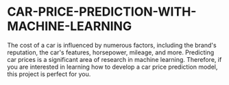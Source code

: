 # CAR-PRICE-PREDICTION-WITH-MACHINE-LEARNING
The cost of a car is influenced by numerous factors, including the brand's reputation, the car's features, horsepower, mileage, and more. Predicting car prices is a significant area of research in machine learning. Therefore, if you are interested in learning how to develop a car price prediction model, this project is perfect for you.
